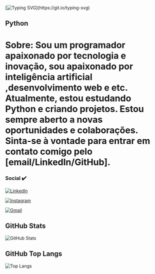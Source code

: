 [![Typing SVG](https://readme-typing-svg.demolab.com?font=Fira+Code&weight=600&size=30&duration=4500&pause=1000&color=571EFF&random=false&width=435&lines=Ol%C3%A1+me+chamo+Lohran!)](https://git.io/typing-svg)
## Python

# Sobre: Sou um programador apaixonado por tecnologia e inovação, sou apaixonado por inteligência artificial ,desenvolvimento web e etc. Atualmente, estou estudando Python e criando projetos. Estou sempre aberto a novas oportunidades e colaborações. Sinta-se à vontade para entrar em contato comigo pelo [email/LinkedIn/GitHub].


### Social :heavy_check_mark:
[![LinkedIn](https://img.shields.io/badge/LinkedIn-0077B5?style=for-the-badge&logo=linkedin&logoColor=white)](https://www.linkedin.com/in/lohran-lira-)

[![Instagram](https://img.shields.io/badge/-Instagram-%23E4405F?style=for-the-badge&logo=instagram&logoColor=white)](https:)

[![Gmail](https://img.shields.io/badge/Gmail-333333?style=for-the-badge&logo=gmail&logoColor=red)](mailto:lohranpaula@gmail.com)

## GitHub Stats

  ![GitHub Stats](https://github-readme-stats.vercel.app/api?username=Lohran39&theme=transparent&bg_color=27005D&border_color=AED2FF&show_icons=true&icon_color=9400FF&title_color=9400FF&text_color=FFF)

## GitHub Top Langs
  ![Top Langs](https://github-readme-stats-git-masterrstaa-rickstaa.vercel.app/api/top-langs/?username=Lohran39&layout=compact&bg_color=27005D&border_color=AED2FFDC&title_color=9400FF&text_color=FFF)
